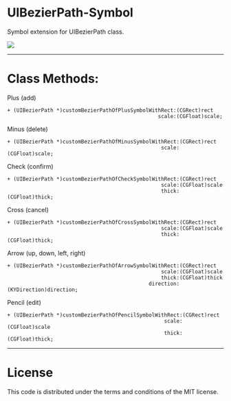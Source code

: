 UIBezierPath-Symbol
===================

Symbol extension for UIBezierPath class.

![](https://raw.github.com/Kjuly/UIBezierPath-Symbol/dev/UIBezierPath-Symbol.png)

---
# Class Methods:

Plus (add)

    + (UIBezierPath *)customBezierPathOfPlusSymbolWithRect:(CGRect)rect
                                                     scale:(CGFloat)scale;

Minus (delete)

    + (UIBezierPath *)customBezierPathOfMinusSymbolWithRect:(CGRect)rect
                                                      scale:(CGFloat)scale;

Check (confirm)

    + (UIBezierPath *)customBezierPathOfCheckSymbolWithRect:(CGRect)rect
                                                      scale:(CGFloat)scale
                                                      thick:(CGFloat)thick;

Cross (cancel)

    + (UIBezierPath *)customBezierPathOfCrossSymbolWithRect:(CGRect)rect
                                                      scale:(CGFloat)scale
                                                      thick:(CGFloat)thick;

Arrow (up, down, left, right)

    + (UIBezierPath *)customBezierPathOfArrowSymbolWithRect:(CGRect)rect
                                                      scale:(CGFloat)scale
                                                      thick:(CGFloat)thick
                                                  direction:(KYDirection)direction;

Pencil (edit)

    + (UIBezierPath *)customBezierPathOfPencilSymbolWithRect:(CGRect)rect
                                                       scale:(CGFloat)scale
                                                       thick:(CGFloat)thick;

---
# License

This code is distributed under the terms and conditions of the MIT license.

